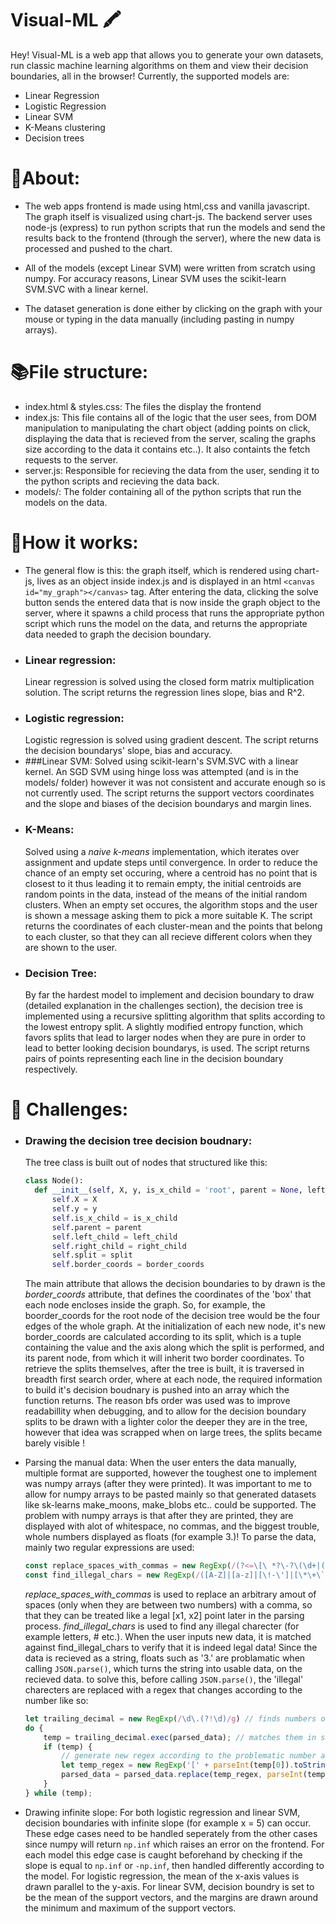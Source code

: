 # Visual-ML :crayon:

Hey! Visual-ML is a web app that allows you to generate your own datasets,
run classic machine learning algorithms on them and 
view their decision boundaries, all in the browser! 
Currently, the supported models are:
  * Linear Regression
  * Logistic Regression
  * Linear SVM
  * K-Means clustering
  * Decision trees

# :dna:About:

   * The web apps frontend is made using html,css and vanilla javascript. The graph itself 
    is visualized using chart-js. The backend server uses node-js (express) to run python scripts
    that run the models and send the results back to the frontend (through the server), where the new data is 
    processed and pushed to the chart.

   * All of the models (except Linear SVM) were written from scratch using numpy. For accuracy
     reasons, Linear SVM uses the scikit-learn SVM.SVC with a linear kernel.

   * The dataset generation is done either by clicking on the graph with your mouse or 
    typing in the data manually (including pasting in numpy arrays).


# :books:File structure:

  * index.html & styles.css: The files the display the frontend
  * index.js: This file contains all of the logic that the user
    sees, from DOM manipulation to manipulating the chart object
    (adding points on click, displaying the data that is recieved
    from the server, scaling the graphs size according to the data
    it contains etc..). It also containts the fetch requests to the
    server.
  * server.js: Responsible for recieving the data from the user,
    sending it to the python scripts and recieving the data back.
  * models/: The folder containing all of the python scripts that
    run the models on the data.

# :toolbox:How it works:
  * The general flow is this: the graph itself, which is rendered using chart-js, 
    lives as an object inside index.js and is displayed in an html ```<canvas id="my_graph"></canvas>```
    tag. After entering the data, clicking the solve button sends the entered data that is
    now inside the graph object to the server, where it spawns a child process that runs
    the appropriate python script which runs the model on the data, and returns the
    appropriate data needed to graph the decision boundary.
  * ### Linear regression: 
    Linear regression is solved using the closed form matrix multiplication
    solution. The script returns the regression lines slope, bias and R^2.
  * ### Logistic regression: 
    Logistic regression is solved using gradient descent. The script 
    returns the decision boundarys' slope, bias and accuracy. 
  * ###Linear SVM:
    Solved using scikit-learn's SVM.SVC with a linear kernel. An SGD SVM using hinge loss
    was attempted (and is in the models/ folder) however it was not consistent and accurate
    enough so is not currently used. The script returns the support vectors coordinates and 
    the slope and biases of the decision boundarys and margin lines.
  * ### K-Means:
    Solved using a *naive k-means* implementation, which iterates over assignment and 
    update steps until convergence. In order to reduce the chance of an empty set occuring,
    where a centroid has no point that is closest to it thus leading it to remain empty,
    the initial centroids are random points in the data, instead of the means of the initial
    random clusters. When an empty set occures, the algorithm stops and the user is shown
    a message asking them to pick a more suitable K. The script returns the coordinates of
    each cluster-mean and the points that belong to each cluster, so that they can all
    recieve different colors when they are shown to the user.
  * ### Decision Tree:
    By far the hardest model to implement and decision boundary to draw (detailed
    explanation in the challenges section), the decision tree is implemented using 
    a recursive splitting algorithm that splits according to the lowest entropy split.
    A slightly modified entropy function, which favors splits that lead to larger nodes
    when they are pure in order to lead to better looking decision boundarys, is used.
    The script returns pairs of points representing each line in the decision boundary
    respectively.
 
# :abacus: Challenges:
  
  * ### Drawing the decision tree decision boudnary:
    The tree class is built out of nodes that structured like this:
    ```python
    class Node():
      def __init__(self, X, y, is_x_child = 'root', parent = None, left_child = None, right_child = None, split = None, border_coords = []):
          self.X = X
          self.y = y
          self.is_x_child = is_x_child
          self.parent = parent
          self.left_child = left_child
          self.right_child = right_child
          self.split = split
          self.border_coords = border_coords
    ```
    The main attribute that allows the decision boundaries to by drawn is the
    *border_coords* attribute, that defines the coordinates of the 'box' that
    each node encloses inside the graph. So, for example, the boorder_coords for
    the root node of the decision tree would be the four edges of the whole graph.
    At the initialization of each new node, it's new border_coords are calculated
    according to its split, which is a tuple containing the value and the axis along 
    which the split is performed, and its parent node, from which it will inherit two
    border coordinates.
    To retrieve the splits themselves, after the tree is built, it is traversed
    in breadth first search order, where at each node, the required information 
    to build it's decision boudnary is pushed into an array which the function returns.
    The reason bfs order was used was to improve readabillity when debugging, and to allow
    for the decision boundary splits to be drawn with a lighter color the deeper they are
    in the tree, however that idea was scrapped when on large trees, the splits became
    barely visible !
  
  * Parsing the manual data:
    When the user enters the data manually, multiple format are supported, however the
    toughest one to implement was numpy arrays (after they were printed). It was 
    important to me to allow for numpy arrays to be pasted mainly so that generated
    datasets like sk-learns make_moons, make_blobs etc.. could be supported. The problem
    with numpy arrays is that after they are printed, they are displayed with alot of
    whitespace, no commas, and the biggest trouble, whole numbers displayed as floats
    (for example 3.)!
    To parse the data, mainly two regular expressions are used:
    ```javascript
    const replace_spaces_with_commas = new RegExp(/(?<=\[\ *?\-?\(\d+|([+-]?([0-9]*[.])?[0-9]+\.?\ *))( +?)(?=\ *\-?\(\d+|([+-]?([0-9]*[.])?[0-9]+\.?\ *)\])/g)
    const find_illegal_chars = new RegExp(/([A-Z]|[a-z]|[\!-\']|[\*\+\`]|[\:\;\?\@\^\_\~])+/g)
    ```
    *replace_spaces_with_commas* is used to replace an arbitrary amout of spaces
    (only when they are between two numbers) with a comma, so that they can be treated
    like a legal [x1, x2] point later in the parsing process.
    *find_illegal_chars* is used to find any illegal charecter (for example letters, # etc.).
    When the user inputs new data, it is matched against find_illegal_chars to verify that it
    is indeed legal data!
    Since the data is recieved as a string, floats such as '3.' are problamatic when calling
    `JSON.parse()`, which turns the string into usable data, on the recieved data. to solve this, before calling `JSON.parse()`, the 
    'illegal' charecters are replaced with a regex that changes according to the number like so:
    ```javascript
    let trailing_decimal = new RegExp(/\d\.(?!\d)/g) // finds numbers of the type 3., 1. etc...
    do {
        temp = trailing_decimal.exec(parsed_data); // matches them in string
        if (temp) {
            // generate new regex according to the problematic number and replace with legal one
            let temp_regex = new RegExp('[' + parseInt(temp[0]).toString() + '\\.]\\.(?!\\d)', "g")
            parsed_data = parsed_data.replace(temp_regex, parseInt(temp[0]).toString())
        }
    } while (temp);
    ```
  
  * Drawing infinite slope:
    For both logistic regression and linear SVM, decision boundaries with infinite slope
    (for example x = 5) can occur. These edge cases need to be handled seperately from the     other cases since numpy will return `np.inf` which raises an error on the frontend.
    For each model this edge case
    is caught beforehand by checking if the slope is equal to `np.inf` or `-np.inf`, then
    handled differently according to the model. For logistic regression, the mean of the
    x-axis values is drawn parallel to the y-axis. For linear SVM, decision boundry is
    set to be the mean of the support vectors, and the margins are drawn around the           minimum and maximum of the support vectors.

  
  
  

